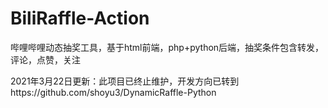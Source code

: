 # BiliRaffle-Action

哔哩哔哩动态抽奖工具，基于html前端，php+python后端，抽奖条件包含转发，评论，点赞，关注

2021年3月22日更新：此项目已终止维护，开发方向已转到https://github.com/shoyu3/DynamicRaffle-Python
